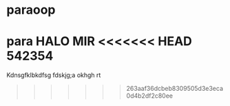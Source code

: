 # paraoop
 para
HALO MIR
<<<<<<< HEAD
542354
=======
Kdnsgfklbkdfsg
fdskjg;a okhgh rt
>>>>>>> 263aaf36dcbeb8309505d3e3eca0d4b2df2c80ee
